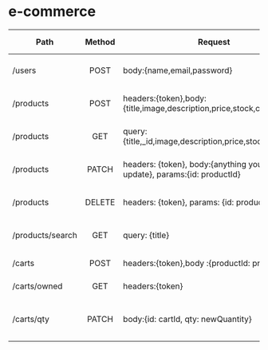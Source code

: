 # e-commerce

| Path | Method | Request | Success Response | Error Response |
|------------------|:------:|------------------------------------------------------------------------------|-------------------------------------------|----------------|
| /users | POST | body:{name,email,password} | 201, {data: created user} | 500 |
| /products | POST | headers:{token},body:{title,image,description,price,stock,category} | 201, {data: created product} | 500 |
| /products | GET | query:{title,_id,image,description,price,stock,category} | 200, {data:fetched products} | 500 |
| /products | PATCH | headers: {token}, body:{anything you want to update}, params:{id: productId} | 200, {data: updated product} | 500 |
| /products | DELETE | headers: {token}, params: {id: productId} | 200, {data: deleted product} | 500 |
| /products/search | GET | query: {title} | 200, {data: fetched products} | 500 |
| /carts | POST | headers:{token},body :{productId: productId} | 201, {data: created cart} | 500 |
| /carts/owned | GET | headers:{token} | 200, {data: owned cart} | 500 |
| /carts/qty | PATCH | body:{id: cartId, qty: newQuantity} | 200, {data: updated cart w/ new quantity} | 500 |